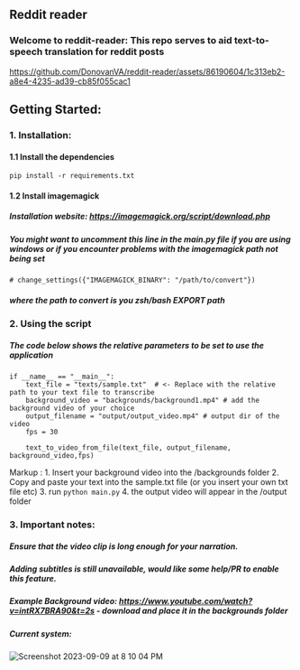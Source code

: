 ## Reddit reader

### Welcome to reddit-reader: This repo serves to aid text-to-speech translation for reddit posts

https://github.com/DonovanVA/reddit-reader/assets/86190604/1c313eb2-a8e4-4235-ad39-cb85f055cac1

## Getting Started:

### 1. Installation:

#### 1.1 Install the dependencies

```
pip install -r requirements.txt

```

#### 1.2 Install imagemagick
##### Installation website: https://imagemagick.org/script/download.php

##### You might want to uncomment this line in the main.py file if you are using windows or if you encounter problems with the imagemagick path not being set
```
# change_settings({"IMAGEMAGICK_BINARY": "/path/to/convert"})
```
##### where the path to convert is you zsh/bash EXPORT path


### 2. Using the script
##### The code below shows the relative parameters to be set to use the application
```
if __name__ == "__main__":
    text_file = "texts/sample.txt"  # <- Replace with the relative path to your text file to transcribe
    background_video = "backgrounds/background1.mp4" # add the background video of your choice
    output_filename = "output/output_video.mp4" # output dir of the video
    fps = 30

    text_to_video_from_file(text_file, output_filename, background_video,fps)
```

Markup : 1. Insert your background video into the /backgrounds folder
         2. Copy and paste your text into the sample.txt file (or you insert your own txt file etc)
         3. run 
         ```
         python main.py
         ```
         4. the output video will appear in the /output folder


### 3. Important notes:

##### Ensure that the video clip is long enough for your narration.
##### Adding subtitles is still unavailable, would like some help/PR to enable this feature.
##### Example Background video: https://www.youtube.com/watch?v=intRX7BRA90&t=2s - download and place it in the backgrounds folder
##### Current system:
![Screenshot 2023-09-09 at 8 10 04 PM](https://github.com/DonovanVA/reddit-reader/assets/86190604/407c77dd-a074-44b2-88bb-3df907f5cb7e)






